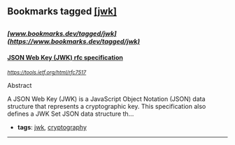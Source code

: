 ## Bookmarks tagged [[jwk]](https://www.bookmarks.dev?q=[jwk])

_<sup><sup>[www.bookmarks.dev/tagged/jwk](https://www.bookmarks.dev/tagged/jwk)</sup></sup>_
---
#### [JSON Web Key (JWK) rfc specification](https://tools.ietf.org/html/rfc7517)
_<sup>https://tools.ietf.org/html/rfc7517</sup>_

Abstract

   A JSON Web Key (JWK) is a JavaScript Object Notation (JSON) data
   structure that represents a cryptographic key.  This specification
   also defines a JWK Set JSON data structure th...
* **tags**: [jwk](../tagged/jwk.md), [cryptography](../tagged/cryptography.md)
---
